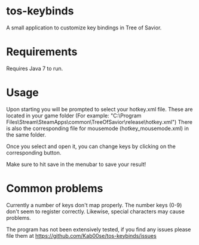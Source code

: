# tos-keybinds
A small application to customize key bindings in Tree of Savior.

# Requirements
Requires Java 7 to run.


# Usage
Upon starting you will be prompted to select your hotkey.xml file. These are located in your game folder 
(For example: "C:\Program Files\Stream\SteamApps\common\TreeOfSavior\release\hotkey.xml")
There is also the corresponding file for mousemode (hotkey_mousemode.xml) in the same folder.

Once you select and open it, you can change keys by clicking on the corresponding button.

Make sure to hit save in the menubar to save your result!


# Common problems

Currently a number of keys don't map properly. The number keys (0-9) don't seem to register correctly. Likewise,
special characters may cause problems.

The program has not been extensively tested, if you find any issues please file them at https://github.com/Kab00se/tos-keybinds/issues
